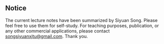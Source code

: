 ## Notice
The current lecture notes have been summarized by Siyuan Song. Please feel free to use them for self-study. For teaching purposes, publication, or any other commercial applications, please contact songsiyuanxjtu@gmail.com. Thank you.

